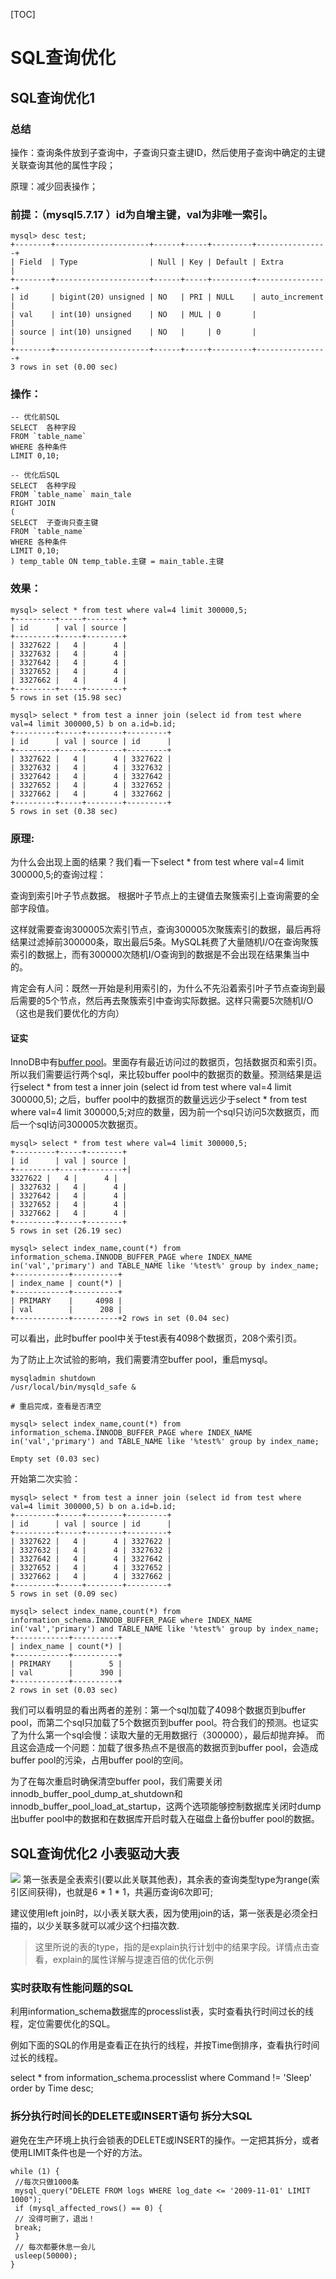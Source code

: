 [TOC]

# SQL查询优化
## SQL查询优化1

### 总结
操作：查询条件放到子查询中，子查询只查主键ID，然后使用子查询中确定的主键关联查询其他的属性字段；

原理：减少回表操作；

### 前提：（mysql5.7.17 ）id为自增主键，val为非唯一索引。
```
mysql> desc test;
+--------+---------------------+------+-----+---------+----------------+
| Field  | Type                | Null | Key | Default | Extra          |
+--------+---------------------+------+-----+---------+----------------+
| id     | bigint(20) unsigned | NO   | PRI | NULL    | auto_increment |
| val    | int(10) unsigned    | NO   | MUL | 0       |                |
| source | int(10) unsigned    | NO   |     | 0       |                |
+--------+---------------------+------+-----+---------+----------------+
3 rows in set (0.00 sec)
```
### 操作：
```
-- 优化前SQL
SELECT  各种字段
FROM `table_name`
WHERE 各种条件
LIMIT 0,10;

-- 优化后SQL
SELECT  各种字段
FROM `table_name` main_tale
RIGHT JOIN 
(
SELECT  子查询只查主键
FROM `table_name`
WHERE 各种条件
LIMIT 0,10;
) temp_table ON temp_table.主键 = main_table.主键

```
### 效果：
```
mysql> select * from test where val=4 limit 300000,5;
+---------+-----+--------+
| id      | val | source |
+---------+-----+--------+
| 3327622 |   4 |      4 |
| 3327632 |   4 |      4 |
| 3327642 |   4 |      4 |
| 3327652 |   4 |      4 |
| 3327662 |   4 |      4 |
+---------+-----+--------+
5 rows in set (15.98 sec)

mysql> select * from test a inner join (select id from test where val=4 limit 300000,5) b on a.id=b.id;
+---------+-----+--------+---------+
| id      | val | source | id      |
+---------+-----+--------+---------+
| 3327622 |   4 |      4 | 3327622 |
| 3327632 |   4 |      4 | 3327632 |
| 3327642 |   4 |      4 | 3327642 |
| 3327652 |   4 |      4 | 3327652 |
| 3327662 |   4 |      4 | 3327662 |
+---------+-----+--------+---------+
5 rows in set (0.38 sec)
```

### 原理:
为什么会出现上面的结果？我们看一下select * from test where val=4 limit 300000,5;的查询过程：

查询到索引叶子节点数据。
根据叶子节点上的主键值去聚簇索引上查询需要的全部字段值。


这样就需要查询300005次索引节点，查询300005次聚簇索引的数据，最后再将结果过滤掉前300000条，取出最后5条。MySQL耗费了大量随机I/O在查询聚簇索引的数据上，而有300000次随机I/O查询到的数据是不会出现在结果集当中的。



肯定会有人问：既然一开始是利用索引的，为什么不先沿着索引叶子节点查询到最后需要的5个节点，然后再去聚簇索引中查询实际数据。这样只需要5次随机I/O（这也是我们要优化的方向）


#### 证实

InnoDB中有[buffer pool](https://dev.mysql.com/doc/refman/5.7/en/innodb-information-schema-buffer-pool-tables.html)。里面存有最近访问过的数据页，包括数据页和索引页。所以我们需要运行两个sql，来比较buffer pool中的数据页的数量。预测结果是运行select * from test a inner join (select id from test where val=4 limit 300000,5); 之后，buffer pool中的数据页的数量远远少于select * from test where val=4 limit 300000,5;对应的数量，因为前一个sql只访问5次数据页，而后一个sql访问300005次数据页。

```
mysql> select * from test where val=4 limit 300000,5;
+---------+-----+--------+
| id      | val | source |
+---------+-----+--------+| 
3327622 |   4 |      4 |
| 3327632 |   4 |      4 |
| 3327642 |   4 |      4 |
| 3327652 |   4 |      4 |
| 3327662 |   4 |      4 |
+---------+-----+--------+
5 rows in set (26.19 sec)

mysql> select index_name,count(*) from information_schema.INNODB_BUFFER_PAGE where INDEX_NAME in('val','primary') and TABLE_NAME like '%test%' group by index_name;
+------------+----------+
| index_name | count(*) |
+------------+----------+
| PRIMARY    |     4098 |
| val        |      208 |
+------------+----------+2 rows in set (0.04 sec)
```

可以看出，此时buffer pool中关于test表有4098个数据页，208个索引页。


为了防止上次试验的影响，我们需要清空buffer pool，重启mysql。

```
mysqladmin shutdown
/usr/local/bin/mysqld_safe &

# 重启完成，查看是否清空

mysql> select index_name,count(*) from information_schema.INNODB_BUFFER_PAGE where INDEX_NAME in('val','primary') and TABLE_NAME like '%test%' group by index_name;

Empty set (0.03 sec)
```
开始第二次实验：
```
mysql> select * from test a inner join (select id from test where val=4 limit 300000,5) b on a.id=b.id;
+---------+-----+--------+---------+
| id      | val | source | id      |
+---------+-----+--------+---------+
| 3327622 |   4 |      4 | 3327622 |
| 3327632 |   4 |      4 | 3327632 |
| 3327642 |   4 |      4 | 3327642 |
| 3327652 |   4 |      4 | 3327652 |
| 3327662 |   4 |      4 | 3327662 |
+---------+-----+--------+---------+
5 rows in set (0.09 sec)

mysql> select index_name,count(*) from information_schema.INNODB_BUFFER_PAGE where INDEX_NAME in('val','primary') and TABLE_NAME like '%test%' group by index_name;
+------------+----------+
| index_name | count(*) |
+------------+----------+
| PRIMARY    |        5 |
| val        |      390 |
+------------+----------+
2 rows in set (0.03 sec)
```
我们可以看明显的看出两者的差别：第一个sql加载了4098个数据页到buffer pool，而第二个sql只加载了5个数据页到buffer pool。符合我们的预测。也证实了为什么第一个sql会慢：读取大量的无用数据行（300000），最后却抛弃掉。
而且这会造成一个问题：加载了很多热点不是很高的数据页到buffer pool，会造成buffer pool的污染，占用buffer pool的空间。


为了在每次重启时确保清空buffer pool，我们需要关闭innodb_buffer_pool_dump_at_shutdown和innodb_buffer_pool_load_at_startup，这两个选项能够控制数据库关闭时dump出buffer pool中的数据和在数据库开启时载入在磁盘上备份buffer pool的数据。

 
## SQL查询优化2 小表驱动大表
![](../../img/db/slelect-2.jpg)
第一张表是全表索引(要以此关联其他表)，其余表的查询类型type为range(索引区间获得)，也就是6 * 1 * 1，共遍历查询6次即可;

建议使用left join时，以小表关联大表，因为使用join的话，第一张表是必须全扫描的，以少关联多就可以减少这个扫描次数.

> 这里所说的表的type，指的是explain执行计划中的结果字段。详情点击查看，explain的属性详解与提速百倍的优化示例

### 实时获取有性能问题的SQL

利用information_schema数据库的processlist表，实时查看执行时间过长的线程，定位需要优化的SQL。

例如下面的SQL的作用是查看正在执行的线程，并按Time倒排序，查看执行时间过长的线程。

select * from information_schema.processlist where Command != 'Sleep' order by Time desc;

### 拆分执行时间长的DELETE或INSERT语句 拆分大SQL
避免在生产环境上执行会锁表的DELETE或INSERT的操作。一定把其拆分，或者使用LIMIT条件也是一个好的方法。
```
while (1) {
 //每次只做1000条
 mysql_query("DELETE FROM logs WHERE log_date <= '2009-11-01' LIMIT 1000");
 if (mysql_affected_rows() == 0) {
 // 没得可删了，退出！
 break;
 }
 // 每次都要休息一会儿
 usleep(50000);
}
```
